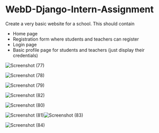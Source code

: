 # WebD-Django-Intern-Assignment



Create a very basic website for a school. This should contain
- Home page
- Registration form where students and teachers can register
- Login page
- Basic profile page for students and teachers (just display their credentials)

![Screenshot (77)](https://user-images.githubusercontent.com/84328854/182409568-0a8ac9f2-c7f3-4f18-bf79-5c9467b7fd59.png)


![Screenshot (78)](https://user-images.githubusercontent.com/84328854/182410065-57a728f6-ae4b-4886-9e68-350653d5f79f.png)

![Screenshot (79)](https://user-images.githubusercontent.com/84328854/182409625-6791895b-fe76-44b8-90df-66cc7a0e1a3e.png)

![Screenshot (82)](https://user-images.githubusercontent.com/84328854/182409648-9ada374d-600c-47af-ac10-54124471aa77.png)

![Screenshot (80)](https://user-images.githubusercontent.com/84328854/182409669-4aa39a87-74ad-46bb-8669-49805a805ad8.png)

![Screenshot (81)](https://user-images.githubusercontent.com/84328854/182409689-00c98335-7261-46fa-bca0-20c6d82fc7a9.png)![Screenshot (83)](https://user-images.githubusercontent.com/84328854/182409739-f8609f31-1174-49d9-a8ff-970b62d517ba.png)






![Screenshot (84)](https://user-images.githubusercontent.com/84328854/182409758-d0041496-6e2f-4600-a0e6-571111aba937.png)
